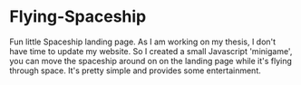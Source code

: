 # Flying-Spaceship
Fun little Spaceship landing page. As I am working on my thesis, I don't have time to update my website.  So I created a small Javascript 'minigame', you can move the spaceship around on on the landing page while it's flying through space.  It's pretty simple and provides some entertainment.
